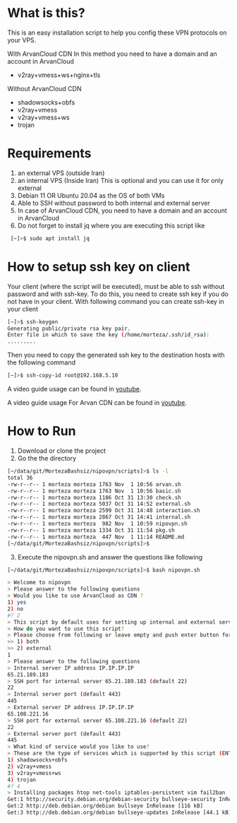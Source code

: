 # What is this?

This is an easy installation script to help you config these VPN protocols on your VPS.

With ArvanCloud CDN
In this method you need to have a domain and an account in ArvanCloud
- v2ray+vmess+ws+nginx+tls

Without ArvanCloud CDN
- shadowsocks+obfs
- v2ray+vmess
- v2ray+vmess+ws
- trojan

# Requirements

1. an external VPS (outside Iran)
2. an internal VPS (Inside Iran) This is optional and you can use it for only external
3. Debian 11 OR Ubuntu 20.04 as the OS of both VMs
4. Able to SSH without password to both internal and external server
5. In case of ArvanCloud CDN, you need to have a domain and an account in ArvanCloud
6. Do not forget to install jq where you are executing this script like
```bash
 [~]>$ sudo apt install jq
```

# How to setup ssh key on client

Your client (where the script will be executed), must be able to ssh without password and with ssh-key.
To do this, you need to create ssh key if you do not have in your client. With following command you can create ssh-key in your client

```bash
[~]>$ ssh-keygen
Generating public/private rsa key pair.
Enter file in which to save the key (/home/morteza/.ssh/id_rsa):
.........
```

Then you need to copy the generated ssh key to the destination hosts with the following command 
```bash
[~]>$ ssh-copy-id root@192.168.5.10
```

A video guide usage can be found in [youtube](https://youtu.be/jO-1O1BJ6rE "youtube").

A video guide usage For Arvan CDN can be found in [youtube](https://youtu.be/_OiNxRbjdpg "youtube").

# How to Run
1. Download or clone the project
2. Go the the directory

```bash
[~/data/git/MortezaBashsiz/nipovpn/scripts]>$ ls -l
total 36
-rw-r--r-- 1 morteza morteza 1763 Nov  1 10:56 arvan.sh
-rw-r--r-- 1 morteza morteza 1763 Nov  1 10:56 basic.sh
-rw-r--r-- 1 morteza morteza 1186 Oct 31 13:30 check.sh
-rw-r--r-- 1 morteza morteza 5037 Oct 31 14:52 external.sh
-rw-r--r-- 1 morteza morteza 2599 Oct 31 14:48 interaction.sh
-rw-r--r-- 1 morteza morteza 2867 Oct 31 14:41 internal.sh
-rw-r--r-- 1 morteza morteza  982 Nov  1 10:59 nipovpn.sh
-rw-r--r-- 1 morteza morteza 1334 Oct 31 11:54 pkg.sh
-rw-r--r-- 1 morteza morteza  447 Nov  1 11:14 README.md
[~/data/git/MortezaBashsiz/nipovpn/scripts]>$
```

3. Execute the nipovpn.sh and answer the questions like following

```bash
[~/data/git/MortezaBashsiz/nipovpn/scripts]>$ bash nipovpn.sh 

> Welcome to nipovpn 
> Please answer to the following questions 
> Would you like to use ArvanCloud as CDN ? 
1) yes
2) no
#? 2
> This script by default uses for setting up internal and external servers 
> How do you want to use this script? 
> Please choose from following or leave empty and push enter button for continue 
>> 1) both
>> 2) external
1
> Please answer to the following questions 
> Internal server IP address IP.IP.IP.IP
65.21.189.183
> SSH port for internal server 65.21.189.183 (default 22)
22
> Internal server port (default 443)
445
> External server IP address IP.IP.IP.IP
65.108.221.16
> SSH port for external server 65.108.221.16 (default 22)
22
> External server port (default 443)
445
> What kind of service would you like to use?
> These are the type of services which is supported by this script (ENTER THE NUMBER)
1) shadowsocks+obfs
2) v2ray+vmess
3) v2ray+vmess+ws
4) trojan
#? 4
> Installing packages htop net-tools iptables-persistent vim fail2ban
Get:1 http://security.debian.org/debian-security bullseye-security InRelease [48.4 kB]
Get:2 http://deb.debian.org/debian bullseye InRelease [116 kB]
Get:3 http://deb.debian.org/debian bullseye-updates InRelease [44.1 kB]
```

